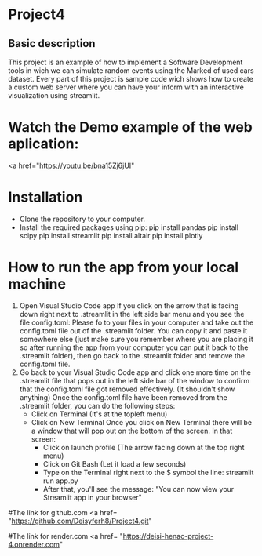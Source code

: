 # Project4
## Basic description
This project is an example of how to implement a Software Development tools in wich we can simulate random events using the Marked of used cars dataset. Every part of this project is sample code wich shows how to create a custom web server where you can have your inform with an interactive visualization using streamlit.

# Watch the Demo example of the web aplication:
<a href="https://youtu.be/bna15Zj6jUI"


# Installation
* Clone the repository to your computer.
* Install the required packages using pip: 
pip install pandas
pip install scipy
pip install streamlit
pip install altair
pip install plotly

# How to run the app from your local machine

1. Open Visual Studio Code app
   If you click on the arrow that is facing down right next to .streamlit in the left side bar menu and you see the file config.toml:
   Please fo to your files in your computer and take out the config.toml file out of the .streamlit folder. You can copy it and paste it somewhere else (just make sure you remember where you are placing it so after running the app from your computer you can put it back to the .streamlit folder), then go back to the .streamlit folder and remove the config.toml file.
2. Go back to your Visual Studio Code app and click one more time on the  .streamlit file that pops out in the left side bar of the window to confirm that the config.toml file
   got removed effectively. (It shouldn't show anything)
   Once the config.toml file have been removed from the .streamlit folder, you can do the following steps:
   * Click on Terminal (It's at the topleft menu)
   * Click on New Terminal
     Once you click on New Terminal there will be a window that will pop out on the bottom of the screen.
     In that screen:
     - Click on launch profile (The arrow facing down at the top right menu)
     - Click on Git Bash (Let it load a few seconds)
     - Type on the Terminal right next to the $ symbol the line: streamlit run app.py
     - After that, you'll see the message: 
       "You can now view your Streamlit app in your browser"

#The link for github.com
<a href= "https://github.com/Deisyferh8/Project4.git"


#The link for render.com
<a href= "https://deisi-henao-project-4.onrender.com"





